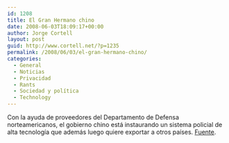 ```yaml
---
id: 1208
title: El Gran Hermano chino
date: 2008-06-03T18:09:17+00:00
author: Jorge Cortell
layout: post
guid: http://www.cortell.net/?p=1235
permalink: /2008/06/03/el-gran-hermano-chino/
categories:
  - General
  - Noticias
  - Privacidad
  - Rants
  - Sociedad y polí­tica
  - Technology
---
```

Con la ayuda de proveedores del Departamento de Defensa norteamericanos, el gobierno chino está instaurando un sistema policial de alta tecnología que además luego quiere exportar a otros países. <a title="Art. en Rolling Stone" href="http://www.rollingstone.com/politics/story/20797485/chinas_allseeing_eye" target="_blank">Fuente</a>.